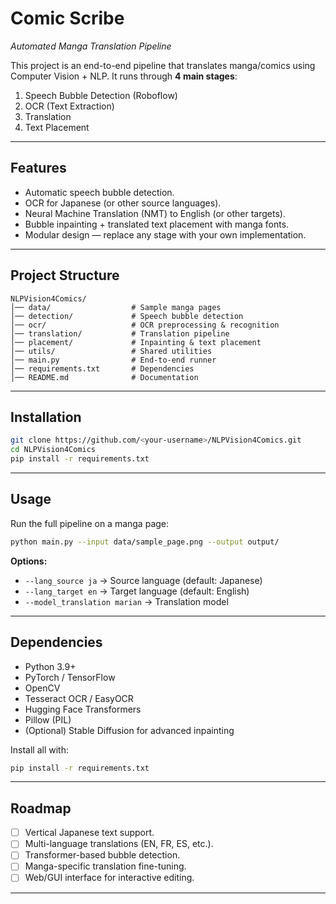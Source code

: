 # Comic Scribe

*Automated Manga Translation Pipeline*

This project is an end-to-end pipeline that translates manga/comics using Computer Vision + NLP.
It runs through **4 main stages**:

1. Speech Bubble Detection (Roboflow)
2. OCR (Text Extraction)
3. Translation
4. Text Placement

---

## Features

* Automatic speech bubble detection.
* OCR for Japanese (or other source languages).
* Neural Machine Translation (NMT) to English (or other targets).
* Bubble inpainting + translated text placement with manga fonts.
* Modular design — replace any stage with your own implementation.

---

## Project Structure

```
NLPVision4Comics/
│── data/                  # Sample manga pages
│── detection/             # Speech bubble detection
│── ocr/                   # OCR preprocessing & recognition
│── translation/           # Translation pipeline
│── placement/             # Inpainting & text placement
│── utils/                 # Shared utilities
│── main.py                # End-to-end runner
│── requirements.txt       # Dependencies
│── README.md              # Documentation
```

---

## Installation

```bash
git clone https://github.com/<your-username>/NLPVision4Comics.git
cd NLPVision4Comics
pip install -r requirements.txt
```

---

## Usage

Run the full pipeline on a manga page:

```bash
python main.py --input data/sample_page.png --output output/
```

**Options:**

* `--lang_source ja` → Source language (default: Japanese)
* `--lang_target en` → Target language (default: English)
* `--model_translation marian` → Translation model

---

## Dependencies

* Python 3.9+
* PyTorch / TensorFlow
* OpenCV
* Tesseract OCR / EasyOCR
* Hugging Face Transformers
* Pillow (PIL)
* (Optional) Stable Diffusion for advanced inpainting

Install all with:

```bash
pip install -r requirements.txt
```

---

## Roadmap

* [ ] Vertical Japanese text support.
* [ ] Multi-language translations (EN, FR, ES, etc.).
* [ ] Transformer-based bubble detection.
* [ ] Manga-specific translation fine-tuning.
* [ ] Web/GUI interface for interactive editing.

---
